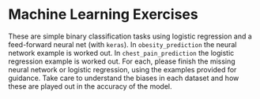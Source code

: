 # Machine Learning Exercises 

These are simple binary classification tasks using logistic regression and a feed-forward neural net (with `keras`). In `obesity_prediction` the neural network example is worked out. In `chest_pain_prediction` the logistic regression example is worked out. For each, please finish the missing neural network or logistic regression, using the examples provided for guidance. Take care to understand the biases in each dataset and how these are played out in the accuracy of the model. 

